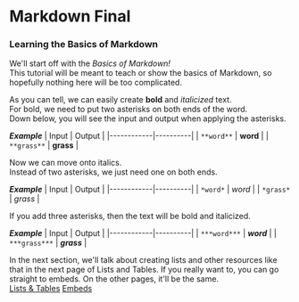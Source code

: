 # Markdown Final

### Learning the Basics of Markdown

We'll start off with the *Basics of Markdown!* <br>
This tutorial will be meant to teach or show the basics of Markdown, so hopefully nothing here will be too complicated. 

As you can tell, we can easily create **bold** and *italicized* text. <br>
For bold, we need to put two asterisks on both ends of the word. <br>
Down below, you will see the input and output when applying the asterisks. 

***Example***
|    Input   |  Output  |
|------------|----------|
| `**word**` | **word** |
| `**grass**` | **grass** |

Now we can move onto italics. <br>
Instead of two asterisks, we just need one on both ends.<br>

***Example***
|    Input   |  Output  |
|------------|----------|
| `*word*` | *word* |
| `*grass*` | *grass* |

If you add three asterisks, then the text will be bold and italicized.<be>

***Example***
|    Input   |  Output  |
|------------|----------|
| `***word***` | ***word*** |
| `***grass***` | ***grass*** |

In the next section, we'll talk about creating lists and other resources like that in the next page of Lists and Tables. If you really want to, you can go straight to embeds. On the other pages, it'll be the same.<br>
[Lists & Tables](https://github.com/EricGutierrezAVG/MarkdownFinal/blob/main/List.md) [Embeds](https://github.com/EricGutierrezAVG/MarkdownFinal/blob/main/Embeds.md)

